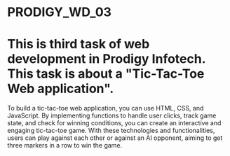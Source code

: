 # PRODIGY_WD_03
# This is third task of web development in Prodigy Infotech. This task is about a "Tic-Tac-Toe Web application".

To build a tic-tac-toe web application, you can use HTML, CSS, and JavaScript. By implementing functions to handle user clicks, track game state, and check for winning conditions, you can create an interactive and engaging tic-tac-toe game. With these technologies and functionalities, users can play against each other or against an AI opponent, aiming to get three markers in a row to win the game.
